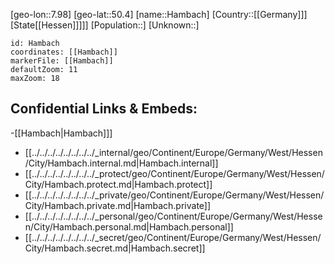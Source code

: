 ﻿---
location: [50.4,7.98]
mapzoom: [7,12] 
mapmarker: city 
type: City
tags:
- geo/City


SpocWebEntityId: 30740
isDeleted: false
confidential: public

---
[geo-lon::7.98]
[geo-lat::50.4]
[name::Hambach]
[Country::[[Germany]]]
[State[[Hessen]]]]]
[Population::]
[Unknown::]


```leaflet
id: Hambach
coordinates: [[Hambach]]
markerFile: [[Hambach]]
defaultZoom: 11 
maxZoom: 18
```


## Confidential Links & Embeds: 
-[[Hambach|Hambach]]] 
- [[../../../../../../../../_internal/geo/Continent/Europe/Germany/West/Hessen/City/Hambach.internal.md|Hambach.internal]] 
- [[../../../../../../../../_protect/geo/Continent/Europe/Germany/West/Hessen/City/Hambach.protect.md|Hambach.protect]] 
- [[../../../../../../../../_private/geo/Continent/Europe/Germany/West/Hessen/City/Hambach.private.md|Hambach.private]] 
- [[../../../../../../../../_personal/geo/Continent/Europe/Germany/West/Hessen/City/Hambach.personal.md|Hambach.personal]] 
- [[../../../../../../../../_secret/geo/Continent/Europe/Germany/West/Hessen/City/Hambach.secret.md|Hambach.secret]] 

